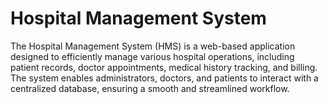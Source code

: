 # Hospital Management System
The Hospital Management System (HMS) is a web-based application designed to efficiently manage various hospital operations, including patient records, doctor appointments, medical history tracking, and billing. The system enables administrators, doctors, and patients to interact with a centralized database, ensuring a smooth and streamlined workflow.
